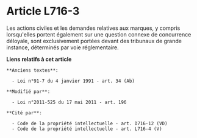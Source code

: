 # Article L716-3

Les actions civiles et les demandes relatives aux marques, y compris lorsqu'elles portent également sur une question connexe
de concurrence déloyale, sont exclusivement portées devant des tribunaux de grande instance, déterminés par voie
réglementaire.

**Liens relatifs à cet article**

	**Anciens textes**:

	  - Loi n°91-7 du 4 janvier 1991 - art. 34 (Ab)

	**Modifié par**:

	  - Loi n°2011-525 du 17 mai 2011 - art. 196

	**Cité par**:

	  - Code de la propriété intellectuelle - art. D716-12 (VD)
	  - Code de la propriété intellectuelle - art. L716-4 (V)
